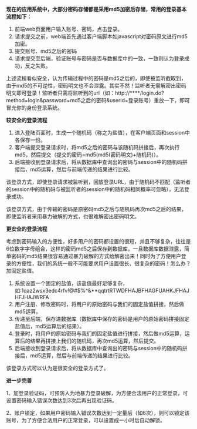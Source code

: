 **现在的应用系统中，大部分密码存储都是采用md5加密后存储，常用的登录基本流程如下：**

1. 前端web页面用户输入账号、密码，点击登录。
2. 请求提交之前，web端首先通过客户端脚本如javascript对密码原文进行md5加密。
3. 提交账号、md5之后的密码
4. 请求提交至后端，验证账号与密码是否与数据库中的一致，一致则认为登录成功，反之失败。

上述流程看似安全，认为传输过程中的密码是md5之后的，即使被监听截取到，由于md5的不可逆性，密码明文也不会泄露。其实不然！监听者无需解密出密码明文即可登录！监听者只需将监听到的url（如：http://****/login.do?method=login&password=md5之后的密码&userid=登录账号）重放一下，即可冒充你的身份登录系统。

**较安全的登录流程**

1. 进入登陆页面时，生成一个随机码（称之为盐值），在客户端页面和session中各保存一份。
2. 客户端提交登录请求时，将md5之后的密码与该随机码拼接后，再次执行md5，然后提交（提交的密码=md5(md5(密码明文)+随机码)）。
3. 后端接收到登录请求后，将从数据库中查询出的密码与session中的随机码拼接后，md5运算，然后与前端传递的结果进行比较。

该登录方式，即使登录请求被监听到，回放登录URL，由于随机码不匹配（监听者的session中的随机码与被监听者的session中的随机码相同概率可忽略），无法登录成功。

该登录方式，由于传输的密码是原密码md5之后与随机码再次md5之后的结果，即使监听者采用暴力破解的方式，也很难解密出密码明文。

**更安全的登录流程**

考虑到密码输入的方便性，好多用户的密码都设置的很短，并且不够复杂，往往是6位数字字母组合，这样的密码md5之后保存到数据库，一旦数据库数据泄露，简单密码的md5结果很容易通过暴力破解的方式给解密出来！同时为了方便用户登录的方便性，我们的系统一般不可能要求用户设置很长、很复杂的密码！怎么办？加固定盐值。

1. 系统设置一个固定的盐值，该盐值最好足够复杂，如:1qaz2wsx3edc4rfv!@#$%^&**qqtrtRTWDFHAJBFHAGFUAHKJFHAJHFJHAJWRFA
2. 用户注册、修改密码时，将用户的原始密码与我们的固定盐值拼接，然后做md5运算。
3. 传递至后端，保存进数据库（数据库中保存的密码是用户的原始密码拼接固定盐值后，md5运算后的结果）。
4. 登录时，将用户的原始密码与我们的固定盐值进行拼接，然后做md5运算，运算后的结果再拼接上我们的随机码，再次md5运算，然后提交。
5. 后端接收到登录请求后，将从数据库中查询出的密码与session中的随机码拼接后，md5运算，然后与前端传递的结果进行比较。

该登录方式可以认为是很安全的登录方式了。

**进一步完善**

1、加登录验证码，可预防人为地暴力登录破解，为方便合法用户的正常登录，可设置密码输入错误次数达到3次后再出现验证码。

2、账户锁定，如果用户密码输入错误次数达到一定量后（如6次），则可以锁定该账号，为了方便合法用户的正常登录，可以设置成一小时后自动解锁。